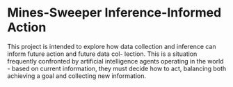 # Mines-Sweeper Inference-Informed Action 
This project is intended to explore how data collection and inference can inform future action and future data col-
lection. This is a situation frequently confronted by artificial intelligence agents operating in the world - based on
current information, they must decide how to act, balancing both achieving a goal and collecting new information.
